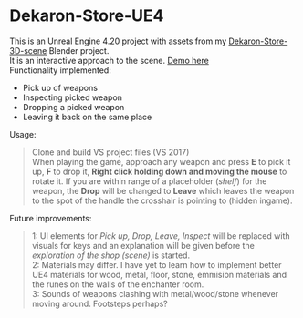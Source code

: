 # Dekaron-Store-UE4  
  
This is an Unreal Engine 4.20 project with assets from my [Dekaron-Store-3D-scene](https://github.com/leozhekov/Dekaron-Store-3D-scene) Blender project.  
It is an interactive approach to the scene. [Demo here](https://www.youtube.com/watch?v=t8DX7w0pkno)  
Functionality implemented:  
* Pick up of weapons
* Inspecting picked weapon
* Dropping a picked weapon
* Leaving it back on the same place

Usage: 
> Clone and build VS project files (VS 2017)  
> When playing the game, approach any weapon and press **E** to pick it up, **F** to drop it, **Right click holding down and moving the mouse** to rotate it. If you are within range of a placeholder (_shelf_) for the weapon, the **Drop** will be changed to **Leave** which leaves the weapon to the spot of the handle the crosshair is pointing to (hidden ingame). 

Future improvements:
>1: UI elements for *Pick up, Drop, Leave, Inspect* will be replaced with visuals for keys and an explanation will be given before the *exploration of the shop (scene)* is started.  
>2: Materials may differ. I have yet to learn how to implement better UE4 materials for wood, metal, floor, stone, emmision materials and the runes on the walls of the enchanter room.  
>3: Sounds of weapons clashing with metal/wood/stone whenever moving around. Footsteps perhaps?
